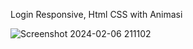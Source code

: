 Login Responsive, Html CSS with Animasi

![Screenshot 2024-02-06 211102](https://github.com/pacetech90/loginresponsive/assets/55420029/ec3643cf-1ddb-4a3b-936d-926e10d6e10d)
